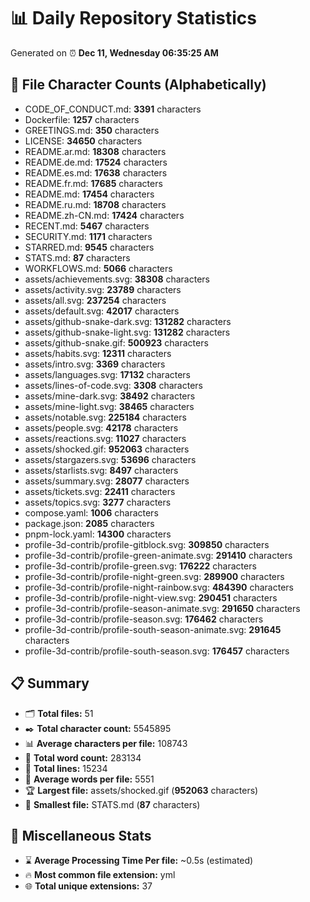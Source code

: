 # 📊 Daily Repository Statistics
Generated on ⏰ **Dec 11, Wednesday 06:35:25 AM**

## 📂 File Character Counts (Alphabetically)
- CODE_OF_CONDUCT.md: **3391** characters
- Dockerfile: **1257** characters
- GREETINGS.md: **350** characters
- LICENSE: **34650** characters
- README.ar.md: **18308** characters
- README.de.md: **17524** characters
- README.es.md: **17638** characters
- README.fr.md: **17685** characters
- README.md: **17454** characters
- README.ru.md: **18708** characters
- README.zh-CN.md: **17424** characters
- RECENT.md: **5467** characters
- SECURITY.md: **1171** characters
- STARRED.md: **9545** characters
- STATS.md: **87** characters
- WORKFLOWS.md: **5066** characters
- assets/achievements.svg: **38308** characters
- assets/activity.svg: **23789** characters
- assets/all.svg: **237254** characters
- assets/default.svg: **42017** characters
- assets/github-snake-dark.svg: **131282** characters
- assets/github-snake-light.svg: **131282** characters
- assets/github-snake.gif: **500923** characters
- assets/habits.svg: **12311** characters
- assets/intro.svg: **3369** characters
- assets/languages.svg: **17132** characters
- assets/lines-of-code.svg: **3308** characters
- assets/mine-dark.svg: **38492** characters
- assets/mine-light.svg: **38465** characters
- assets/notable.svg: **225184** characters
- assets/people.svg: **42178** characters
- assets/reactions.svg: **11027** characters
- assets/shocked.gif: **952063** characters
- assets/stargazers.svg: **53696** characters
- assets/starlists.svg: **8497** characters
- assets/summary.svg: **28077** characters
- assets/tickets.svg: **22411** characters
- assets/topics.svg: **3277** characters
- compose.yaml: **1006** characters
- package.json: **2085** characters
- pnpm-lock.yaml: **14300** characters
- profile-3d-contrib/profile-gitblock.svg: **309850** characters
- profile-3d-contrib/profile-green-animate.svg: **291410** characters
- profile-3d-contrib/profile-green.svg: **176222** characters
- profile-3d-contrib/profile-night-green.svg: **289900** characters
- profile-3d-contrib/profile-night-rainbow.svg: **484390** characters
- profile-3d-contrib/profile-night-view.svg: **290451** characters
- profile-3d-contrib/profile-season-animate.svg: **291650** characters
- profile-3d-contrib/profile-season.svg: **176462** characters
- profile-3d-contrib/profile-south-season-animate.svg: **291645** characters
- profile-3d-contrib/profile-south-season.svg: **176457** characters

## 📋 Summary
- 🗂️ **Total files:** 51
- ✒️ **Total character count:** 5545895
- 📊 **Average characters per file:** 108743
- 📝 **Total word count:** 283134
- 🧾 **Total lines:** 15234
- 📐 **Average words per file:** 5551
- 🏆 **Largest file:** assets/shocked.gif (**952063** characters)
- 🥉 **Smallest file:** STATS.md (**87** characters)

## 🌟 Miscellaneous Stats
- ⌛ **Average Processing Time Per file:** ~0.5s (estimated)
- 🔥 **Most common file extension:** yml
- 🌐 **Total unique extensions:** 37
